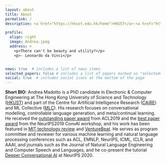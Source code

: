 ```yaml
---
layout: about
title: About
permalink: /
description: <a href="https://hkust.edu.hk/home">HKUST</a>-<a href="https://hltchkust.github.io/">CAiRE</a>-<a href="http://mlcollective.org/">MLC</a>

profile:
  align: right
  image: Andrea.jpeg
  address: >
    <p>There can't be beauty and utility?</p>
    <p>- Leonardo da Vinci</p>


news: true  # includes a list of news items
selected_papers: false # includes a list of papers marked as "selected={true}"
social: true  # includes social icons at the bottom of the page
---
```


<b>Short BIO:</b> Andrea Madotto is a PhD candidate in Electronic & Computer Engineering at The Hong Kong University of Science and Technology (<a href="https://hkust.edu.hk/home">HKUST</a>) and part of the Centre for Artificial Intelligence Research (<a href="https://hltchkust.github.io/">CAiRE</a>) and ML Collective (<a href="http://mlcollective.org/">MLC</a>). His research focuses on conversational modelling, controllable language generation, and meta/continual learning. He received the <a href="https://acl2019.org/EN/winners-of-acl-2019-best-paper-awards.xhtml">outstanding paper award</a> from ACL2019 and the <a href="https://signalprocessingsociety.org/community-involvement/speech-and-language-processing/newsletter/neurips-2019-convai-workshop-recap#:~:text=The%20best%20paper%20award%20was,in%20a%20joint%20conversational%20setting.">best paper award</a> from the NeurIPS2019 ConvAI workshop, and his work has been featured in <a href="https://www.technologyreview.com/s/614961/ai-language-gpt-2-tame-controllable-uber/">MIT technology review</a> and <a href="https://venturebeat.com/2020/01/27/ubers-ai-plays-text-based-video-games-with-human-life-self-sufficiency/">VentureBeat<a>. He serves as program committee and reviewer for various machine learning and natural language processing conferences such as ACL, EMNLP, NeurIPS, ICML, ICLR, and AAAI, and journals such as the Journal of Natural Language Engineering and Computer Speech and Languages, and he co-present the tutorial <a href="https://neurips.cc/virtual/2020/public/tutorial_87dbe662a0f9238ddd0fca0f5cc1bb67.html">Deeper Conversational AI</a> at NeurIPS 2020.

<!-- Write your biography here. Tell the world about yourself. Link to your favorite [subreddit](http://reddit.com){:target="\_blank"}. You can put a picture in, too. The code is already in, just name your picture `prof_pic.jpg` and put it in the `img/` folder.

Put your address / P.O. box / other info right below your picture. You can also disable any these elements by editing `profile` property of the YAML header of your `_pages/about.md`. Edit `_bibliography/papers.bib` and Jekyll will render your [publications page](/al-folio/publications/) automatically.

Link to your social media connections, too. This theme is set up to use [Font Awesome icons](http://fortawesome.github.io/Font-Awesome/){:target="\_blank"} and [Academicons](https://jpswalsh.github.io/academicons/){:target="\_blank"}, like the ones below. Add your Facebook, Twitter, LinkedIn, Google Scholar, or just disable all of them. -->
